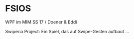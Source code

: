 # FSIOS
WPF im MIM SS 17 / Doener & Eddi

Swiperia Project:
Ein Spiel, das auf Swipe-Gesten aufbaut ...

